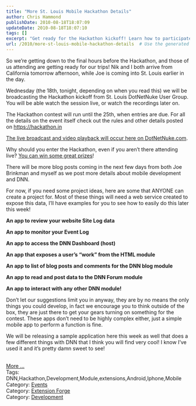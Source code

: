 ```yaml
---
title: "More St. Louis Mobile Hackathon Details"
author: Chris Hammond
publishDate: 2010-08-18T18:07:09
updateDate: 2010-08-18T18:07:10
tags: []
excerpt: "Get ready for the Hackathon kickoff! Learn how to participate, create mobile apps for DNN, and win prizes. Check out our project ideas and rules here."
url: /2010/more-st-louis-mobile-hackathon-details  # Use the generated URL with year
---
```

<p>So we’re getting down to the final hours before the Hackathon, and those of us attending are getting ready for our trips! Nik and I both arrive from California tomorrow afternoon, while Joe is coming into St. Louis earlier in the day.</p>  <p>Wednesday (the 18th, tonight, depending on when you read this) we will be broadcasting the Hackathon kickoff from St. Louis DotNetNuke User Group. You will be able watch the session live, or watch the recordings later on.</p>  <p>The Hackathon contest will run until the 25th, when entries are due. For all the details on the event itself check out the rules and other details posted on <a href="https://hackathon.in/Cities/StLouis.aspx">https://hackathon.in</a> </p>  <p><a href="https://local.dotnetnuke.com/Community/Programs/Hackathon/tabid/1566/Default.aspx" target="_blank">The live broadcast and video playback will occur here on DotNetNuke.com</a>. </p>  <p>Why should you enter the Hackathon, even if you aren’t there attending live? <a href="https://hackathon.in/Cities/StLouis/Prizes.aspx">You can win some great prizes</a>! </p>  <p>There will be more blog posts coming in the next few days from both Joe Brinkman and myself as we post more details about mobile development and DNN.</p>  <p>For now, if you need some project ideas, here are some that ANYONE can create a project for. Most of these things will need a web service created to expose this data, I’ll have examples for you to see how to easily do this later this week!</p>  <p><strong>An app to review your website Site Log data</strong></p>  <p><strong>An app to monitor your Event Log</strong></p>  <p><strong>An app to access the DNN Dashboard (host)</strong></p>  <p><strong>An app that exposes a user’s “work” from the HTML module</strong></p>  <p><strong>An app to list of blog posts and comments for the DNN blog module</strong></p>  <p><strong>An app to read and post data to the DNN Forum module</strong></p>  <p><strong>An app to interact with any other DNN module!</strong></p>  <p>Don’t let our suggestions limit you in anyway, they are by no means the only things you could develop, in fact we encourage you to think outside of the box, they are just there to get your gears turning on something for the contest. These apps don’t need to be highly complex either, just a simple mobile app to perform a function is fine. </p>  <p>We will be releasing a sample application here this week as well that does a few different things with DNN that I think you will find very cool! I know I’ve used it and it’s pretty damn sweet to see!</p><br /><a href=https://www.dotnetnuke.com/Community/Blogs/tabid/825/EntryId/2746/More-St-Louis-Mobile-Hackathon-Details.aspx>More ...</a><div class="tags">Tags: DNN,Hackathon,Development,Module,extensions,Android,Iphone,Mobile</div><div class="category">Category: <a href=https://local.dotnetnuke.com/Community/Blogs/tabid/825/CatID/14/Default.aspx>Events</a></div><div class="category">Category: <a href=https://local.dotnetnuke.com/Community/Blogs/tabid/825/CatID/5/Default.aspx>Extension Forge</a></div><div class="category">Category: <a href=https://local.dotnetnuke.com/Community/Blogs/tabid/825/CatID/9/Default.aspx>Development</a></div><img src="https://feeds.feedburner.com/~r/dnndaily/~4/NO33_0uBVzo" height="1" width="1"/>

